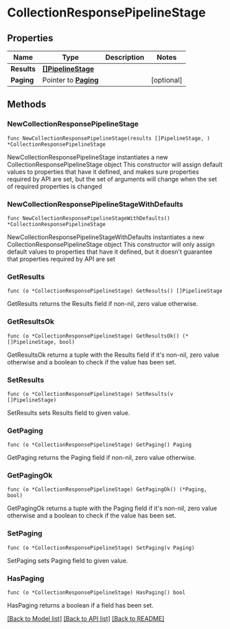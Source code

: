 # CollectionResponsePipelineStage

## Properties

Name | Type | Description | Notes
------------ | ------------- | ------------- | -------------
**Results** | [**[]PipelineStage**](PipelineStage.md) |  | 
**Paging** | Pointer to [**Paging**](Paging.md) |  | [optional] 

## Methods

### NewCollectionResponsePipelineStage

`func NewCollectionResponsePipelineStage(results []PipelineStage, ) *CollectionResponsePipelineStage`

NewCollectionResponsePipelineStage instantiates a new CollectionResponsePipelineStage object
This constructor will assign default values to properties that have it defined,
and makes sure properties required by API are set, but the set of arguments
will change when the set of required properties is changed

### NewCollectionResponsePipelineStageWithDefaults

`func NewCollectionResponsePipelineStageWithDefaults() *CollectionResponsePipelineStage`

NewCollectionResponsePipelineStageWithDefaults instantiates a new CollectionResponsePipelineStage object
This constructor will only assign default values to properties that have it defined,
but it doesn't guarantee that properties required by API are set

### GetResults

`func (o *CollectionResponsePipelineStage) GetResults() []PipelineStage`

GetResults returns the Results field if non-nil, zero value otherwise.

### GetResultsOk

`func (o *CollectionResponsePipelineStage) GetResultsOk() (*[]PipelineStage, bool)`

GetResultsOk returns a tuple with the Results field if it's non-nil, zero value otherwise
and a boolean to check if the value has been set.

### SetResults

`func (o *CollectionResponsePipelineStage) SetResults(v []PipelineStage)`

SetResults sets Results field to given value.


### GetPaging

`func (o *CollectionResponsePipelineStage) GetPaging() Paging`

GetPaging returns the Paging field if non-nil, zero value otherwise.

### GetPagingOk

`func (o *CollectionResponsePipelineStage) GetPagingOk() (*Paging, bool)`

GetPagingOk returns a tuple with the Paging field if it's non-nil, zero value otherwise
and a boolean to check if the value has been set.

### SetPaging

`func (o *CollectionResponsePipelineStage) SetPaging(v Paging)`

SetPaging sets Paging field to given value.

### HasPaging

`func (o *CollectionResponsePipelineStage) HasPaging() bool`

HasPaging returns a boolean if a field has been set.


[[Back to Model list]](../README.md#documentation-for-models) [[Back to API list]](../README.md#documentation-for-api-endpoints) [[Back to README]](../README.md)


